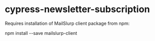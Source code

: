 # cypress-newsletter-subscription

Requires installation of MailSlurp client package from npm:

   npm install --save mailslurp-client
